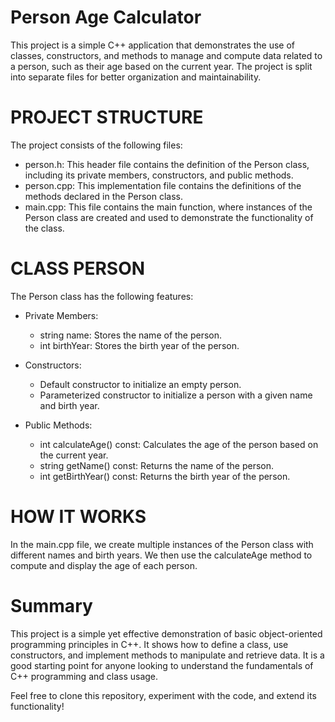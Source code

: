 # Person Age Calculator
This project is a simple C++ application that demonstrates the use of classes, constructors, and methods to manage and compute data related to a person, such as their age based on the current year. The project is split into separate files for better organization and maintainability.

# PROJECT STRUCTURE
The project consists of the following files:

  - person.h: This header file contains the definition of the Person class, including its private members, constructors, and public methods.
  - person.cpp: This implementation file contains the definitions of the methods declared in the Person class.
  - main.cpp: This file contains the main function, where instances of the Person class are created and used to demonstrate the functionality of the class.

# CLASS PERSON
The Person class has the following features:

  - Private Members:
    - string name: Stores the name of the person.
    - int birthYear: Stores the birth year of the person.

  - Constructors:
    - Default constructor to initialize an empty person.
    - Parameterized constructor to initialize a person with a given name and birth year.

  - Public Methods:
    - int calculateAge() const: Calculates the age of the person based on the current year.
    - string getName() const: Returns the name of the person.
    - int getBirthYear() const: Returns the birth year of the person.

# HOW IT WORKS
In the main.cpp file, we create multiple instances of the Person class with different names and birth years. We then use the calculateAge method to compute and display the age of each person.

# Summary
This project is a simple yet effective demonstration of basic object-oriented programming principles in C++. It shows how to define a class, use constructors, and implement methods to manipulate and retrieve data. It is a good starting point for anyone looking to understand the fundamentals of C++ programming and class usage.

Feel free to clone this repository, experiment with the code, and extend its functionality!
